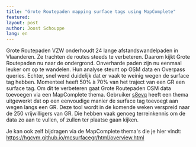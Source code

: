 ```yaml
---
title: "Grote Routepaden mapping surface tags using MapComplete"
featured:
layout: post
author: Joost Schouppe
lang: en
---
```


Grote Routepaden VZW onderhoudt 24 lange afstandswandelpaden in Vlaanderen. Ze trachten de routes steeds te verbeteren. Daarom kijkt Grote Routepaden nu naar de ondergrond. Onverharde paden zijn nu eenmaal leuker om op te wandelen. Hun analyse steunt op OSM data en Overpass queries. Echter, snel werd duidelijk dat er vaak te weinig wegen de surface tag hebben. Momenteel heeft 50% à 70% van het traject van een GR een surface tag. Om dit te verbeteren gaat Grote Routepaden OSM data toevoegen via een MapComplete thema. Gebruiker [s8evq](https://www.openstreetmap.org/user/s8evq) heeft een thema uitgewerkt dat op een eenvoudige manier de surface tag toevoegt aan wegen langs een GR. Deze tool wordt in de komende weken verspreid naar de 250 vrijwilligers van GR. Die hebben vaak genoeg terreinkennis om de data zo aan te vullen, of zullen ter plaatse gaan kijken.

Je kan ook zelf bijdragen via de MapComplete thema's die je hier vindt: <https://hgcvm.github.io/mcsurfacegr/html/overview.html>
